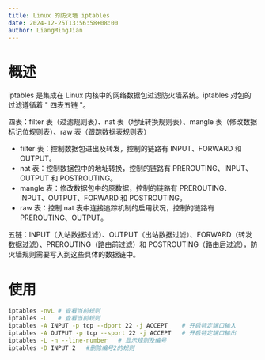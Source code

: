 ```yaml
---
title: Linux 的防火墙 iptables
date: 2024-12-25T13:56:58+08:00
author: LiangMingJian
---
```


# 概述

iptables 是集成在 Linux 内核中的网络数据包过滤防火墙系统。iptables 对包的过滤遵循着 " 四表五链 "。

四表：filter 表（过滤规则表）、nat 表（地址转换规则表）、mangle 表（修改数据标记位规则表）、raw 表（跟踪数据表规则表）

- filter 表：控制数据包进出及转发，控制的链路有 INPUT、FORWARD 和 OUTPUT。
- nat 表：控制数据包中的地址转换，控制的链路有 PREROUTING、INPUT、OUTPUT 和 POSTROUTING。
- mangle 表：修改数据包中的原数据，控制的链路有 PREROUTING、INPUT、OUTPUT、FORWARD 和 POSTROUTING。
- raw 表：控制 nat 表中连接追踪机制的启用状况，控制的链路有 PREROUTING、OUTPUT。

五链：INPUT（入站数据过滤）、OUTPUT（出站数据过滤）、FORWARD（转发数据过滤）、PREROUTING（路由前过滤）和 POSTROUTING（路由后过滤），防火墙规则需要写入到这些具体的数据链中。

# 使用

```bash
iptables -nvL # 查看当前规则
iptables -L   # 查看当前规则
iptables -A INPUT -p tcp --dport 22 -j ACCEPT    # 开启特定端口输入
iptables -A OUTPUT -p tcp --sport 22 -j ACCEPT   # 开启特定端口输出
iptables -L -n --line-number   # 显示规则及编号
iptables -D INPUT 2   #删除编号2的规则
```

